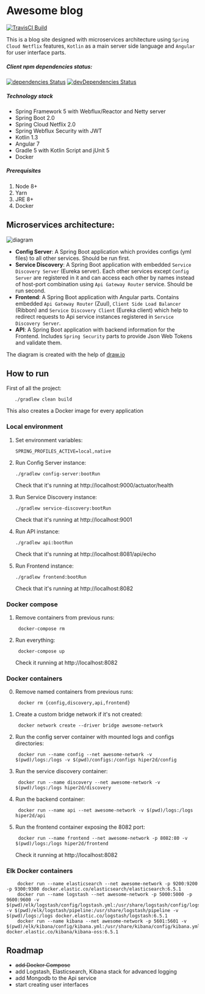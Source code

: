 Awesome blog
=============

[![TravisCI Build](https://travis-ci.org/hiper2d/awesome-blog.svg)](https://travis-ci.org/hiper2d/awesome-blog)

This is a blog site designed with microservices architecture using `Spring Cloud Netflix` features, `Kotlin` as a main server side language and `Angular` for user interface parts.

##### Client npm dependencies status:

[![dependencies Status](https://david-dm.org/hiper2d/awesome-blog/status.svg?path=client)](https://david-dm.org/hiper2d/awesome-blog?path=frontend/src/main/ng)
[![devDependencies Status](https://david-dm.org/hiper2d/awesome-blog/dev-status.svg?path=frontend/src/main/ng)](https://david-dm.org/hiper2d/awesome-blog?path=frontend/src/main/ng&type=dev)

##### Technology stack
* Spring Framework 5 with Webflux/Reactor and Netty server
* Spring Boot 2.0
* Spring Cloud Netflix 2.0
* Spring Webflux Security with JWT
* Kotlin 1.3
* Angular 7
* Gradle 5 with Kotlin Script and jUnit 5
* Docker

##### Prerequisites
1. Node 8+
2. Yarn
3. JRE 8+
4. Docker

## Microservices architecture:

![diagram](https://raw.githubusercontent.com/hiper2d/awesome-blog/master/docs/uml/services-diagram.png)

- **Config Server**: A Spring Boot application which provides configs (yml files) to all other services. Should be run first.
- **Service Discovery**: A Spring Boot application with embedded `Service Discovery Server` (Eureka server). Each other services except `Config Server` are registered in it and can access each other by names instead of host-port combination using `Api Gateway Router` service. Should be run second.
- **Frontend**: A Spring Boot application with Angular parts. Contains embedded `Api Gateway Router` (Zuul), `Client Side Load Balancer` (Ribbon) and `Service Discovery Client` (Eureka client) which help to redirect requests to Api service instances registered in `Service Discovery Server`.
- **API**: A Spring Boot application with backend information for the Frontend. Includes `Spring Security` parts to provide Json Web Tokens and validate them.

The diagram is created with the help of [draw.io](https://draw.io)

## How to run

First of all the project:
   
       ./gradlew clean build

This also creates a Docker image for every application

### Local environment

1. Set environment variables:

       SPRING_PROFILES_ACTIVE=local,native

2. Run Config Server instance:

       ./gradlew config-server:bootRun

   Check that it's running at http://localhost:9000/actuator/health

3. Run Service Discovery instance:

       ./gradlew service-discovery:bootRun

   Check that it's running at http://localhost:9001

4. Run API instance:

       ./gradlew api:bootRun

   Check that it's running at http://localhost:8081/api/echo

4. Run Frontend instance:

       ./gradlew frontend:bootRun

   Check that it's running at http://localhost:8082

### Docker compose

1. Remove containers from previous runs:

        docker-compose rm

2. Run everything:

        docker-compose up

   Check it running at http://localhost:8082

### Docker containers

0. Remove named containers from previous runs:

        docker rm {config,discovery,api,frontend}

1. Create a custom bridge network if it's not created:

        docker network create --driver bridge awesome-network
        
2. Run the config server container with mounted logs and configs directories:

        docker run --name config --net awesome-network -v $(pwd)/logs:/logs -v $(pwd)/configs:/configs hiper2d/config  
        
3. Run the service discovery container:

        docker run --name discovery --net awesome-network -v $(pwd)/logs:/logs hiper2d/discovery

4. Run the backend container:

        docker run --name api --net awesome-network -v $(pwd)/logs:/logs hiper2d/api
   
5. Run the frontend container exposing the 8082 port:

        docker run --name frontend --net awesome-network -p 8082:80 -v $(pwd)/logs:/logs hiper2d/frontend  

   Check it running at http://localhost:8082
        
### Elk Docker containers

        docker run --name elasticsearch --net awesome-network -p 9200:9200 -p 9300:9300 docker.elastic.co/elasticsearch/elasticsearch:6.5.1
        docker run --name logstash --net awesome-network -p 5000:5000 -p 9600:9600 -v $(pwd)/elk/logstash/config/logstash.yml:/usr/share/logstash/config/logstash.yml -v $(pwd)/elk/logstash/pipeline:/usr/share/logstash/pipeline -v $(pwd)/logs:/logs docker.elastic.co/logstash/logstash:6.5.1
        docker run --name kibana --net awesome-network -p 5601:5601 -v $(pwd)/elk/kibana/config/kibana.yml:/usr/share/kibana/config/kibana.yml docker.elastic.co/kibana/kibana-oss:6.5.1
        
## Roadmap

- ~~add Docker Compose~~
- add Logstash, Elasticsearch, Kibana stack for advanced logging
- add Mongodb to the Api service
- start creating user interfaces